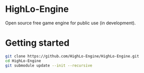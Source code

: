 # HighLo-Engine
Open source free game engine for public use (in development).

# Getting started

```sh
git clone https://github.com/HighLo-Engine/HighLo-Engine.git
cd HighLo-Engine
git submodule update --init --recursive
```

